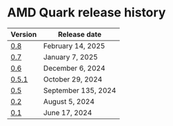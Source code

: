 <head>
  <meta charset="UTF-8">
  <meta name="description" content="Quark release history">
  <meta name="keywords" content="documentation, release history, Quark, AMD">
</head>

# AMD Quark release history

| Version                                             | Release date        |
| --------------------------------------------------- | ------------------- |
| [0.8](https://quark.docs.amd.com/release-0.8/)      | February 14, 2025   |
| [0.7](https://quark.docs.amd.com/release-0.7/)      | January 7, 2025     |
| [0.6](https://quark.docs.amd.com/release-0.5.0/)    | December 6, 2024    |
| [0.5.1](https://quark.docs.amd.com/release-0.5.1/)  | October 29, 2024    |
| [0.5](https://quark.docs.amd.com/release-0.5.0/)    | September 135, 2024 |
| [0.2](https://quark.docs.amd.com/release-0.2.0/)    | August 5, 2024      |
| [0.1](https://quark.docs.amd.com/release-0.1.0/)    | June 17, 2024       |
